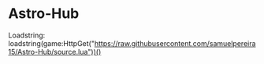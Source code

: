 # Astro-Hub
Loadstring: loadstring(game:HttpGet("https://raw.githubusercontent.com/samuelpereira15/Astro-Hub/source.lua"))()